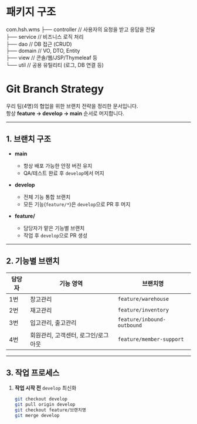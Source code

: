 # 패키지 구조
com.hsh.wms
 ├── controller   // 사용자의 요청을 받고 응답을 전달<br>
 ├── service      // 비즈니스 로직 처리<br>
 ├── dao          // DB 접근 (CRUD)<br>
 ├── domain       // VO, DTO, Entity<br>
 ├── view         // 콘솔/웹/JSP/Thymeleaf 등<br>
 └── util         // 공용 유틸리티 (로그, DB 연결 등)<br>


# Git Branch Strategy

우리 팀(4명)의 협업을 위한 브랜치 전략을 정리한 문서입니다.  
항상 **feature → develop → main** 순서로 머지합니다.  

---

## 1. 브랜치 구조

- **main**
  - 항상 배포 가능한 안정 버전 유지
  - QA/테스트 완료 후 `develop`에서 머지

- **develop**
  - 전체 기능 통합 브랜치
  - 모든 기능(`feature/*`)은 `develop`으로 PR 후 머지

- **feature/**
  - 담당자가 맡은 기능별 브랜치
  - 작업 후 `develop`으로 PR 생성

---

## 2. 기능별 브랜치

| 담당자 | 기능 영역 | 브랜치명 |
|--------|-----------|----------|
| 1번 | 창고관리 | `feature/warehouse` |
| 2번 | 재고관리 | `feature/inventory` |
| 3번 | 입고관리, 출고관리 | `feature/inbound-outbound` |
| 4번 | 회원관리, 고객센터, 로그인/로그아웃 | `feature/member-support` |

---

## 3. 작업 프로세스

1. **작업 시작 전** `develop` 최신화
   ```bash
   git checkout develop
   git pull origin develop
   git checkout feature/브랜치명
   git merge develop
